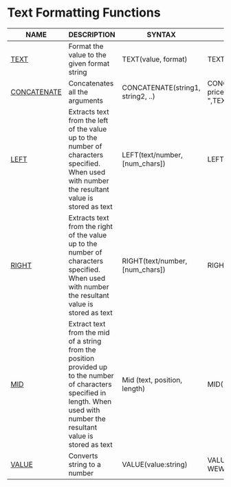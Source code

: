 # Text Formatting Functions

<table><thead><tr><th>NAME</th><th>DESCRIPTION</th><th data-hidden>SYNTAX</th><th data-hidden>EXAMPLE</th><th data-hidden>EXPLANATION</th></tr></thead><tbody><tr><td><a href="text.md">TEXT</a></td><td>Format the value to the given format string</td><td>TEXT(value, format)</td><td>TEXT(6000,"$###,###.00")</td><td>Will return $6,000</td></tr><tr><td><a href="concatenate.md">CONCATENATE</a></td><td>Concatenates all the arguments</td><td>CONCATENATE(string1, string2, ..)</td><td>CONCATENATE("Today's price is ",TEXT(6000,"$###,###.00"))</td><td>Will return "Today's price is $6,000</td></tr><tr><td><a href="left.md">LEFT</a></td><td>Extracts text from the left of the value up to the number of characters specified. When used with number the resultant value is stored as text</td><td>LEFT(text/number, [num_chars])</td><td>LEFT([Full Name],4)</td><td>When field Full Name has values such as Johny Rivers, this will return John</td></tr><tr><td><a href="right.md">RIGHT</a></td><td>Extracts text from the right of the value up to the number of characters specified. When used with number the resultant value is stored as text</td><td>RIGHT(text/number, [num_chars])</td><td>RIGHT([Full Name],6)</td><td>When field Full Name has values such as Johny Rivers, this will return Rivers</td></tr><tr><td><a href="mid.md">MID</a></td><td>Extract text from the mid of a string from the position provided up to the number of characters specified in length. When used with number the resultant value is stored as text</td><td>Mid (text, position, length)</td><td>MID([Full Name],0,7)</td><td>When field Full Name has values such as Johny Rivers, this will return Johny R</td></tr><tr><td><a href="value.md">VALUE</a></td><td>Converts string to a number</td><td>VALUE(value:string)</td><td>VALUE(MID”ABC-123-WEW”,5,3))</td><td>Returns “123” as number</td></tr></tbody></table>
